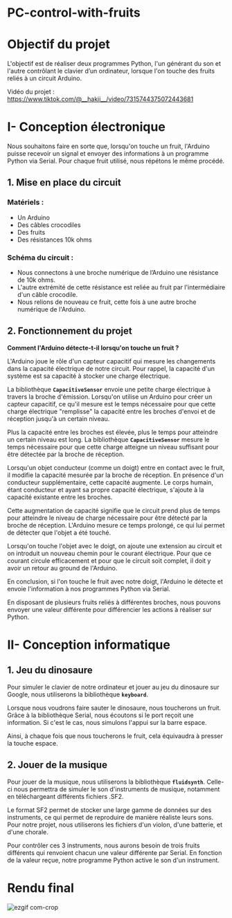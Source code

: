# PC-control-with-fruits

# Objectif du projet

L'objectif est de réaliser deux programmes Python, l'un générant du son et l'autre contrôlant le clavier d’un ordinateur, lorsque l'on touche des fruits reliés à un circuit Arduino.

Vidéo du projet : <https://www.tiktok.com/@__hakii__/video/7315744375072443681>

# I- Conception électronique 

Nous souhaitons faire en sorte que, lorsqu'on touche un fruit, l'Arduino puisse recevoir un signal et envoyer des informations à un programme Python via Serial. Pour chaque fruit utilisé, nous répétons le même procédé.

## 1. Mise en place du circuit

### Matériels : 

- Un Arduino
- Des câbles crocodiles
- Des fruits
- Des résistances 10k ohms

### Schéma du circuit :

- Nous connectons à une broche numérique de l’Arduino une résistance de 10k ohms.
- L'autre extrémité de cette résistance est reliée au fruit par l'intermédiaire d'un câble crocodile.
- Nous relions de nouveau ce fruit, cette fois à une autre broche numérique de l'Arduino.

## 2. Fonctionnement du projet

**Comment l'Arduino détecte-t-il lorsqu'on touche un fruit ?**

L'Arduino joue le rôle d'un capteur capacitif qui mesure les changements dans la capacité électrique de notre circuit. Pour rappel, la capacité d'un système est sa capacité à stocker une charge électrique.

La bibliothèque **`CapacitiveSensor`** envoie une petite charge électrique à travers la broche d'émission. Lorsqu'on utilise un Arduino pour créer un capteur capacitif, ce qu'il mesure est le temps nécessaire pour que cette charge électrique "remplisse" la capacité entre les broches d'envoi et de réception jusqu'à un certain niveau.

Plus la capacité entre les broches est élevée, plus le temps pour atteindre un certain niveau est long. La bibliothèque **`CapacitiveSensor`** mesure le temps nécessaire pour que cette charge atteigne un niveau suffisant pour être détectée par la broche de réception.

Lorsqu'un objet conducteur (comme un doigt) entre en contact avec le fruit, il modifie la capacité mesurée par la broche de réception. En présence d'un conducteur supplémentaire, cette capacité augmente. Le corps humain, étant conducteur et ayant sa propre capacité électrique, s'ajoute à la capacité existante entre les broches.

Cette augmentation de capacité signifie que le circuit prend plus de temps pour atteindre le niveau de charge nécessaire pour être détecté par la broche de réception. L'Arduino mesure ce temps prolongé, ce qui lui permet de détecter que l'objet a été touché.

Lorsqu'on touche l'objet avec le doigt, on ajoute une extension au circuit et on introduit un nouveau chemin pour le courant électrique. Pour que ce courant circule efficacement et pour que le circuit soit complet, il doit y avoir un retour au ground de l'Arduino.

En conclusion, si l'on touche le fruit avec notre doigt, l'Arduino le détecte et envoie l'information à nos programmes Python via Serial.

En disposant de plusieurs fruits reliés à différentes broches, nous pouvons envoyer une valeur différente pour différencier les actions à réaliser sur Python.

# II- Conception informatique

## 1. Jeu du dinosaure

Pour simuler le clavier de notre ordinateur et jouer au jeu du dinosaure sur Google, nous utiliserons la bibliothèque **`keyboard`**.

Lorsque nous voudrons faire sauter le dinosaure, nous toucherons un fruit. Grâce à la bibliothèque Serial, nous écoutons si le port reçoit une information. Si c'est le cas, nous simulons l'appui sur la barre espace.

Ainsi, à chaque fois que nous toucherons le fruit, cela équivaudra à presser la touche espace.

## 2. Jouer de la musique

Pour jouer de la musique, nous utiliserons la bibliothèque **`fluidsynth`**. Celle-ci nous permettra de simuler le son d'instruments de musique, notamment en téléchargeant différents fichiers .SF2.

Le format SF2 permet de stocker une large gamme de données sur des instruments, ce qui permet de reproduire de manière réaliste leurs sons. Pour notre projet, nous utiliserons les fichiers d'un violon, d'une batterie, et d'une chorale.

Pour contrôler ces 3 instruments, nous aurons besoin de trois fruits différents qui renvoient chacun une valeur différente par Serial. En fonction de la valeur reçue, notre programme Python active le son d'un instrument.

# Rendu final 

![ezgif com-crop](https://github.com/Haki-i/PC-control-with-fruits/assets/137703849/fe025a52-8b9a-4820-bf86-489db9d0ed29)
